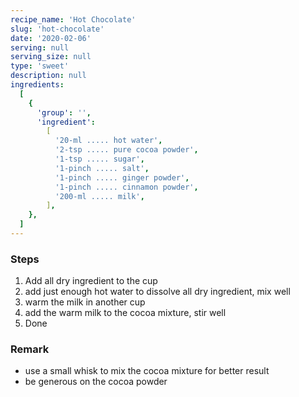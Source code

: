 ```yaml
---
recipe_name: 'Hot Chocolate'
slug: 'hot-chocolate'
date: '2020-02-06'
serving: null
serving_size: null
type: 'sweet'
description: null
ingredients:
  [
    {
      'group': '',
      'ingredient':
        [
          '20-ml ..... hot water',
          '2-tsp ..... pure cocoa powder',
          '1-tsp ..... sugar',
          '1-pinch ..... salt',
          '1-pinch ..... ginger powder',
          '1-pinch ..... cinnamon powder',
          '200-ml ..... milk',
        ],
    },
  ]
---
```


### Steps

1. Add all dry ingredient to the cup
2. add just enough hot water to dissolve all dry ingredient, mix well
3. warm the milk in another cup
4. add the warm milk to the cocoa mixture, stir well
5. Done

### Remark

- use a small whisk to mix the cocoa mixture for better result
- be generous on the cocoa powder
